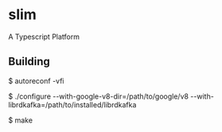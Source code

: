 # slim
A Typescript Platform

## Building
$ autoreconf -vfi  

$ ./configure --with-google-v8-dir=/path/to/google/v8 --with-librdkafka=/path/to/installed/librdkafka

$ make